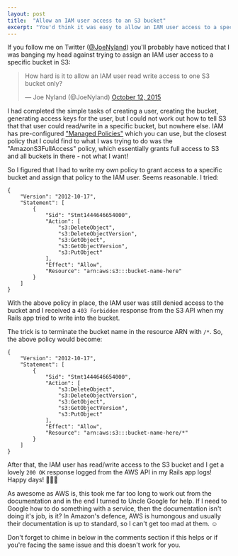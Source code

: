 ```yaml
---
layout: post
title:  "Allow an IAM user access to an S3 bucket"
excerpt: "You'd think it was easy to allow an IAM user access to a specific S3 bucket... Think again."
---
```


If you follow me on Twitter ([@JoeNyland][1]) you'll probably have noticed that I was banging my head against trying 
to assign an IAM user access to a specific bucket in S3:

<blockquote class="twitter-tweet" lang="en"><p lang="en" dir="ltr">How hard is it to allow an IAM user read write access to one S3 bucket only?</p>&mdash; Joe Nyland (@JoeNyland) <a href="https://twitter.com/JoeNyland/status/653509648490872832">October 12, 2015</a></blockquote> <script async src="//platform.twitter.com/widgets.js" charset="utf-8"></script>

I had completed the simple tasks of creating a user, creating the bucket, generating access keys for the user, but I 
could not work out how to tell S3 that that user could read/write in a specific bucket, but nowhere else. IAM has 
pre-configured ["Managed Policies"][2] which you can use, but the closest policy that I could find to what I was trying 
to do was the "AmazonS3FullAccess" policy, which essentially grants full access to S3 and all buckets in there - not 
what I want!

So I figured that I had to write my own policy to grant access to a specific bucket and assign that policy to the IAM 
user. Seems reasonable. I tried:

    {
        "Version": "2012-10-17",
        "Statement": [
            {
                "Sid": "Stmt1444646654000",
                "Action": [
                    "s3:DeleteObject",
                    "s3:DeleteObjectVersion",
                    "s3:GetObject",
                    "s3:GetObjectVersion",
                    "s3:PutObject"
                ],
                "Effect": "Allow",
                "Resource": "arn:aws:s3:::bucket-name-here"
            }
        ]
    }
    
With the above policy in place, the IAM user was still denied access to the bucket and I received a `403 Forbidden` 
response from the S3 API when my Rails app tried to write into the bucket.

The trick is to terminate the bucket name in the resource ARN with `/*`. So, the above policy would become:

    {
        "Version": "2012-10-17",
        "Statement": [
            {
                "Sid": "Stmt1444646654000",
                "Action": [
                    "s3:DeleteObject",
                    "s3:DeleteObjectVersion",
                    "s3:GetObject",
                    "s3:GetObjectVersion",
                    "s3:PutObject"
                ],
                "Effect": "Allow",
                "Resource": "arn:aws:s3:::bucket-name-here/*"
            }
        ]
    }
    
After that, the IAM user has read/write access to the S3 bucket and I get a lovely `200 OK` response logged from the 
AWS API in my Rails app logs! Happy days! :tada::dancers::tada:

As awesome as AWS is, this took me far too long to work out from the documentation and in the end I turned to Uncle 
Google for help. If I need to Google how to do something with a service, then the documentation isn't doing it's job, 
is it? In Amazon's defence, AWS is humongous and usually their documentation is up to standard, so I can't get too 
mad at them. :relaxed:

Don't forget to chime in below in the comments section if this helps or if you're facing the same issue and this 
doesn't work for you.

[1]: https://twitter.com/JoeNyland
[2]: https://aws.amazon.com/blogs/aws/new-managed-policies-for-aws-identity-access-management/
